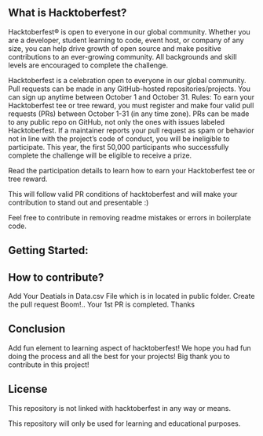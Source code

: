 ## What is Hacktoberfest?
Hacktoberfest® is open to everyone in our global community. Whether you are a developer, student learning to code, event host, or company of any size, you can help drive growth of open source and make positive contributions to an ever-growing community. All backgrounds and skill levels are encouraged to complete the challenge.

Hacktoberfest is a celebration open to everyone in our global community.
Pull requests can be made in any GitHub-hosted repositories/projects.
You can sign up anytime between October 1 and October 31.
Rules:
To earn your Hacktoberfest tee or tree reward, you must register and make four valid pull requests (PRs) between October 1-31 (in any time zone). PRs can be made to any public repo on GitHub, not only the ones with issues labeled Hacktoberfest. If a maintainer reports your pull request as spam or behavior not in line with the project’s code of conduct, you will be ineligible to participate. This year, the first 50,000 participants who successfully complete the challenge will be eligible to receive a prize.

Read the participation details to learn how to earn your Hacktoberfest tee or tree reward.


This will follow valid PR conditions of hacktoberfest and will make your contribution to stand out and presentable :)

Feel free to contribute in removing readme mistakes or errors in boilerplate code.

## Getting Started:


## How to contribute?
Add Your Deatials in Data.csv File which is in located in public folder.
Create the pull request
Boom!.. Your 1st PR is completed.
Thanks
## Conclusion
Add fun element to learning aspect of hacktoberfest! 
We hope you had fun doing the process and all the best for your projects! Big thank you to contribute in this project!

## License
This repository is not linked with hacktoberfest in any way or means.

This repository will only be used for learning and educational purposes.
